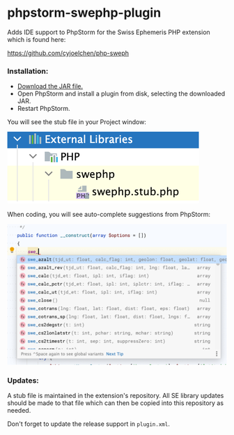 # phpstorm-swephp-plugin

Adds IDE support to PhpStorm for the Swiss Ephemeris PHP extension which is found here:

https://github.com/cyjoelchen/php-sweph

### Installation:
- [Download the JAR file.](https://github.com/arcpointgroup/phpstorm-library-plugin/raw/master/plugin/phpstorm-swephp-plugin.jar)
- Open PhpStorm and install a plugin from disk, selecting the downloaded JAR.
- Restart PhpStorm.

You will see the stub file in your Project window:

![](external-libraries.png)

When coding, you will see auto-complete suggestions from PhpStorm:

![](phpstorm-swephp.png)

### Updates:

A stub file is maintained in the extension's repository.
All SE library updates should be made to that file which can then be copied into this repository as needed.

Don't forget to update the release support in `plugin.xml`.
